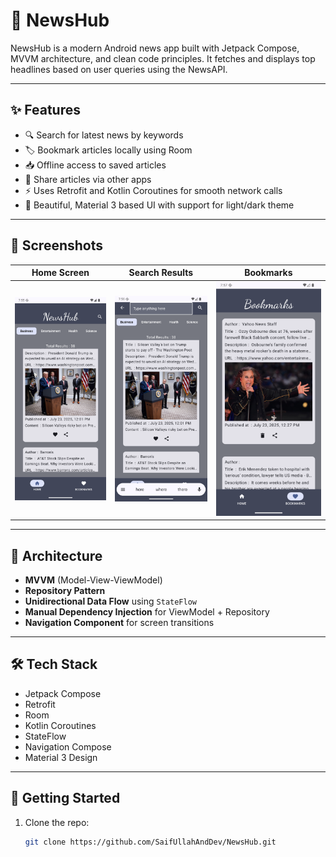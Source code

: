 # 📰 NewsHub

NewsHub is a modern Android news app built with Jetpack Compose, MVVM architecture, and clean code principles. It fetches and displays top headlines based on user queries using the NewsAPI.

---

## ✨ Features

- 🔍 Search for latest news by keywords
- 🏷️ Bookmark articles locally using Room
- 📥 Offline access to saved articles
- 📑 Share articles via other apps
- ⚡ Uses Retrofit and Kotlin Coroutines for smooth network calls
- 🎨 Beautiful, Material 3 based UI with support for light/dark theme

---

## 📸 Screenshots

| Home Screen                          | Search Results                           | Bookmarks                                      |
|--------------------------------------|------------------------------------------|------------------------------------------------|
| ![Home](screenshots/main_screen.png) | ![Search](screenshots/search_screen.png) | ![Bookmarks](screenshots/bookmarks_screen.png) |

---

## 🧱 Architecture

- **MVVM** (Model-View-ViewModel)
- **Repository Pattern**
- **Unidirectional Data Flow** using `StateFlow`
- **Manual Dependency Injection** for ViewModel + Repository
- **Navigation Component** for screen transitions

---

## 🛠️ Tech Stack

- Jetpack Compose
- Retrofit
- Room
- Kotlin Coroutines
- StateFlow
- Navigation Compose
- Material 3 Design

---

## 🚀 Getting Started

1. Clone the repo:
   ```bash
   git clone https://github.com/SaifUllahAndDev/NewsHub.git
